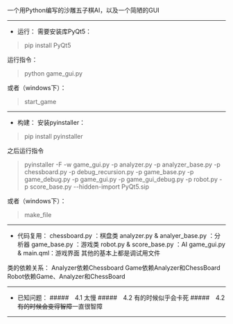一个用Python编写的沙雕五子棋AI，以及一个简陋的GUI

------

* 运行：
需要安装库PyQt5：
> pip install PyQt5

运行指令：
> python game_gui.py

或者（windows下）：
>start_game

------

* 构建：
安装pyinstaller：
> pip install pyinstaller

之后运行指令
> pyinstaller -F -w game_gui.py -p analyzer.py -p analyzer_base.py -p chessboard.py -p debug_recursion.py -p game_base.py -p game_debug.py -p game_gui.py -p game_gui_debug.py -p robot.py -p score_base.py --hidden-import PyQt5.sip

或者（windows下）：
>make_file

------

* 代码复用：
chessboard.py ：棋盘类
analyzer.py & analyer_base.py ：分析器
game_base.py ：游戏类
robot.py & score_base.py ：AI
game_gui.py & main.qml：游戏界面
其他的基本上都是调试用文件

类的依赖关系：
Analyzer依赖Chessboard
Game依赖Analyzer和ChessBoard
Robot依赖Game、Analyzer和ChessBoard

------

* 已知问题：
#####&emsp;4.1 太慢
#####&emsp;4.2 有的时候似乎会卡死
#####&emsp;4.2 <del>有的时候会变得智障</del>一直很智障

------




